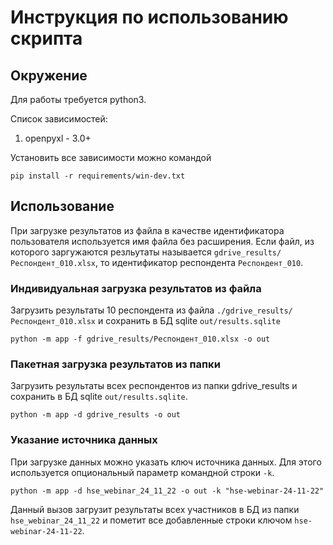 # Инструкция по использованию скрипта

## Окружение
Для работы требуется python3.

Список зависимостей:
1. openpyxl - 3.0+

Установить все зависимости можно командой
```
pip install -r requirements/win-dev.txt
```

## Использование
При загрузке результатов из файла в качестве идентификатора пользователя используется имя файла без расширения.
Если файл, из которого заргужаются резльутаты называется `gdrive_results/Респондент_010.xlsx`, то идентификатор
респондента `Респондент_010`.

### Индивидуальная загрузка результатов из файла
Загрузить результаты 10 респондента из файла `./gdrive_results/Респондент_010.xlsx` и сохранить в БД sqlite `out/results.sqlite`
```
python -m app -f gdrive_results/Респондент_010.xlsx -o out
```

### Пакетная загрузка результатов из папки
Загрузить результаты всех респондентов из папки gdrive_results и сохранить в БД sqlite `out/results.sqlite`.
```
python -m app -d gdrive_results -o out
```

### Указание источника данных
При загрузке данных можно указать ключ источника данных. Для этого используется опциональный параметр командной строки `-k`.
```
python -m app -d hse_webinar_24_11_22 -o out -k "hse-webinar-24-11-22"
```
Данный вызов загрузит результаты всех участников в БД из папки `hse_webinar_24_11_22` и пометит все добавленные строки ключом `hse-webinar-24-11-22`.
